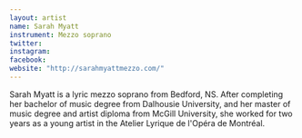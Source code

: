```yaml
---
layout: artist
name: Sarah Myatt
instrument: Mezzo soprano
twitter:
instagram:
facebook:
website: "http://sarahmyattmezzo.com/"
---
```


Sarah Myatt is a lyric mezzo soprano from Bedford, NS. After completing her bachelor of music degree from Dalhousie University, and her master of music degree and artist diploma from McGill University, she worked for two years as a young artist in the Atelier Lyrique de l'Opéra de Montréal.